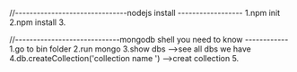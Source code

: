 
//-------------------------------nodejs install ------------------
1.npm init
2.npm install
3.



//-----------------------------mongodb shell you need to know ------------
1.go to bin folder
2.run mongo
3.show dbs -->see all dbs we have
4.db.createCollection('collection name ') -->creat collection
5.
